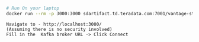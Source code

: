 


```bash

# Run On your laptop
docker run --rm -p 3000:3000 sdartifact.td.teradata.com:7001/vantage-streams/kafka-monitor-util:1.0.0

```

    Navigate to - http://localhost:3000/
    (Assuming there is no security involved)
    Fill in the  Kafka broker URL -> Click Connect

